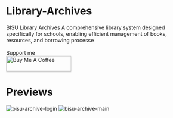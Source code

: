 # Library-Archives

BISU Library Archives
 A comprehensive library system designed specifically for schools, enabling efficient management of books, resources, and borrowing processe
<br>
<br>
Support me
<br>
<a href="https://www.buymeacoffee.com/kethtacatani" target="_blank"><img src="https://www.buymeacoffee.com/assets/img/custom_images/orange_img.png" alt="Buy Me A Coffee" style="height: 41px !important;width: 174px !important;box-shadow: 0px 3px 2px 0px rgba(190, 190, 190, 0.5) !important;-webkit-box-shadow: 0px 3px 2px 0px rgba(190, 190, 190, 0.5) !important;" ></a>
# Previews

![bisu-archive-login](https://github.com/kethtacatani/Library-Archives/assets/115775088/30a0d54e-100b-4577-81fa-187495f1303c)
![bisu-archive-main](https://github.com/kethtacatani/Library-Archives/assets/115775088/2e7bb96d-dcba-497d-a100-bf8dd6fce70d)

